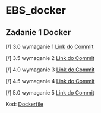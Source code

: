 # EBS_docker

## Zadanie 1 Docker

[/] 3.0 wymaganie 1 [Link do Commit](https://github.com/ChristianCitterio/EBS_docker/commit/df264854e72ab06f604d415a09b0b715f19300eb)

[/] 3.5 wymaganie 2 [Link do Commit](https://github.com/ChristianCitterio/EBS_docker/commit/df264854e72ab06f604d415a09b0b715f19300eb)

[/] 4.0 wymaganie 3 [Link do Commit](https://github.com/ChristianCitterio/EBS_docker/commit/df264854e72ab06f604d415a09b0b715f19300eb)

[/] 4.5 wymaganie 4 [Link do Commit](https://github.com/ChristianCitterio/EBS_docker/commit/6a0a0e38da810701ea68be13458f56b50b2c812c)

[/] 5.0 wymaganie 5 [Link do Commit](https://github.com/ChristianCitterio/EBS_docker/commit/df264854e72ab06f604d415a09b0b715f19300eb)

Kod: [Dockerfile](https://github.com/ChristianCitterio/EBS_docker/blob/main/Dockerfile)
